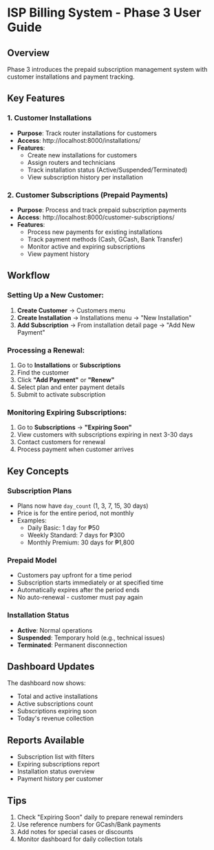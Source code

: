 # ISP Billing System - Phase 3 User Guide

## Overview
Phase 3 introduces the prepaid subscription management system with customer installations and payment tracking.

## Key Features

### 1. Customer Installations
- **Purpose**: Track router installations for customers
- **Access**: http://localhost:8000/installations/
- **Features**:
  - Create new installations for customers
  - Assign routers and technicians
  - Track installation status (Active/Suspended/Terminated)
  - View subscription history per installation

### 2. Customer Subscriptions (Prepaid Payments)
- **Purpose**: Process and track prepaid subscription payments
- **Access**: http://localhost:8000/customer-subscriptions/
- **Features**:
  - Process new payments for existing installations
  - Track payment methods (Cash, GCash, Bank Transfer)
  - Monitor active and expiring subscriptions
  - View payment history

## Workflow

### Setting Up a New Customer:
1. **Create Customer** → Customers menu
2. **Create Installation** → Installations menu → "New Installation"
3. **Add Subscription** → From installation detail page → "Add New Payment"

### Processing a Renewal:
1. Go to **Installations** or **Subscriptions**
2. Find the customer
3. Click **"Add Payment"** or **"Renew"**
4. Select plan and enter payment details
5. Submit to activate subscription

### Monitoring Expiring Subscriptions:
1. Go to **Subscriptions** → **"Expiring Soon"**
2. View customers with subscriptions expiring in next 3-30 days
3. Contact customers for renewal
4. Process payment when customer arrives

## Key Concepts

### Subscription Plans
- Plans now have `day_count` (1, 3, 7, 15, 30 days)
- Price is for the entire period, not monthly
- Examples:
  - Daily Basic: 1 day for ₱50
  - Weekly Standard: 7 days for ₱300
  - Monthly Premium: 30 days for ₱1,800

### Prepaid Model
- Customers pay upfront for a time period
- Subscription starts immediately or at specified time
- Automatically expires after the period ends
- No auto-renewal - customer must pay again

### Installation Status
- **Active**: Normal operations
- **Suspended**: Temporary hold (e.g., technical issues)
- **Terminated**: Permanent disconnection

## Dashboard Updates
The dashboard now shows:
- Total and active installations
- Active subscriptions count
- Subscriptions expiring soon
- Today's revenue collection

## Reports Available
- Subscription list with filters
- Expiring subscriptions report
- Installation status overview
- Payment history per customer

## Tips
1. Check "Expiring Soon" daily to prepare renewal reminders
2. Use reference numbers for GCash/Bank payments
3. Add notes for special cases or discounts
4. Monitor dashboard for daily collection totals
